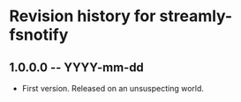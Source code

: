 # Revision history for streamly-fsnotify

## 1.0.0.0 -- YYYY-mm-dd

* First version. Released on an unsuspecting world.
